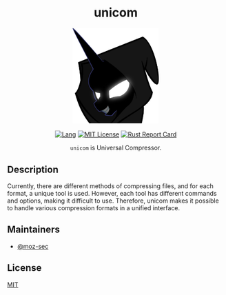<div align="center">

# unicom

<img src="https://github.com/moz-sec/unicom/blob/main/img/unicorn.png" width="200">

[![Lang](https://img.shields.io/badge/Rust-1.77+-blue.svg?logo=rust)](https://www.rust-lang.org/)
[![MIT License](https://img.shields.io/badge/License-MIT-green.svg)](https://choosealicense.com/licenses/mit/)
[![Rust Report Card](https://rust-reportcard.xuri.me/badge/github.com/moz-sec/unicom)](https://rust-reportcard.xuri.me/report/github.com/moz-sec/unicom)

`unicom` is Universal Compressor.

</div>

## Description

Currently, there are different methods of compressing files, and for each format, a unique tool is used.
However, each tool has different commands and options, making it difficult to use.
Therefore, unicom makes it possible to handle various compression formats in a unified interface.

## Maintainers

- [@moz-sec](https://github.com/moz-sec)

## License

[MIT](https://github.com/moz-sec/unicom/blob/main/LICENSE)
